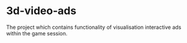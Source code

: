 # 3d-video-ads
The project which contains functionality of visualisation interactive ads within the game session.
